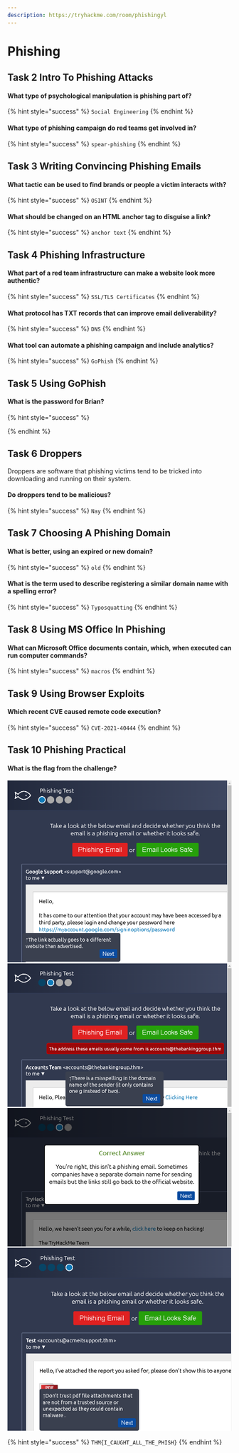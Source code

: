 ```yaml
---
description: https://tryhackme.com/room/phishingyl
---
```


# Phishing

## Task 2 Intro To Phishing Attacks

#### What type of psychological manipulation is phishing part of?

{% hint style="success" %}
`Social Engineering`
{% endhint %}

#### What type of phishing campaign do red teams get involved in?

{% hint style="success" %}
`spear-phishing`
{% endhint %}

## Task 3 Writing Convincing Phishing Emails

#### What tactic can be used to find brands or people a victim interacts with?

{% hint style="success" %}
`OSINT`
{% endhint %}

#### What should be changed on an HTML anchor tag to disguise a link?

{% hint style="success" %}
`anchor text`
{% endhint %}

## Task 4 Phishing Infrastructure

#### What part of a red team infrastructure can make a website look more authentic?

{% hint style="success" %}
`SSL/TLS Certificates`
{% endhint %}

#### What protocol has TXT records that can improve email deliverability?

{% hint style="success" %}
`DNS`
{% endhint %}

#### What tool can automate a phishing campaign and include analytics?

{% hint style="success" %}
`GoPhish`
{% endhint %}

## Task 5 Using GoPhish

#### What is the password for Brian?

{% hint style="success" %}

{% endhint %}

## Task 6 Droppers

Droppers are software that phishing victims tend to be tricked into downloading and running on their system.

#### Do droppers tend to be malicious?

{% hint style="success" %}
`Nay`
{% endhint %}

## Task 7 Choosing A Phishing Domain

#### What is better, using an expired or new domain?

{% hint style="success" %}
`old`
{% endhint %}

#### What is the term used to describe registering a similar domain name with a spelling error?

{% hint style="success" %}
`Typosquatting`
{% endhint %}

## Task 8 Using MS Office In Phishing

#### What can Microsoft Office documents contain, which, when executed can run computer commands?

{% hint style="success" %}
`macros`
{% endhint %}

## Task 9 Using Browser Exploits

#### Which recent CVE caused remote code execution?

{% hint style="success" %}
`CVE-2021-40444`
{% endhint %}

## Task 10 Phishing Practical

#### What is the flag from the challenge?

![](<../../.gitbook/assets/Screenshot from 2022-03-15 22-47-01.png>) ![](<../../.gitbook/assets/Screenshot from 2022-03-15 22-47-40.png>) ![](<../../.gitbook/assets/Screenshot from 2022-03-15 22-48-25.png>) ![](<../../.gitbook/assets/Screenshot from 2022-03-15 22-49-55.png>)

{% hint style="success" %}
`THM{I_CAUGHT_ALL_THE_PHISH}`
{% endhint %}
